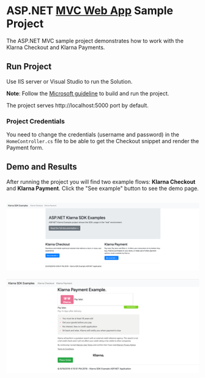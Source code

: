 ASP.NET [MVC Web App](https://dotnet.microsoft.com/apps/aspnet/mvc) Sample Project
==================================================================================

The ASP.NET MVC sample project demonstrates how to work with the Klarna Checkout and Klarna Payments.

## Run Project

Use IIS server or Visual Studio to run the Solution.  

**Note**: Follow the [Microsoft guideline](https://docs.microsoft.com/en-us/visualstudio/ide/quickstart-aspnet-core?view=vs-2019)
to build and run the project.

The project serves http://localhost:5000 port by default.

### Project Credentials

You need to change the credentials (username and password) in the `HomeController.cs` file to be able to
get the Checkout snippet and render the Payment form. 

## Demo and Results

After running the project you will find two example flows: **Klarna Checkout** and **Klarna Payment**.
Click the "See example" button to see the demo page.

![](asp.net_mvc.png)
--------------------
![](kp_demo.png)

